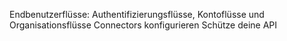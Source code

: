 <Url href="/end-user-flows"> Endbenutzerflüsse: Authentifizierungsflüsse, Kontoflüsse und Organisationsflüsse </Url>
<Url href="/connectors"> Connectors konfigurieren </Url>
<Url href="/authorization/api-resources/protect-your-api"> Schütze deine API </Url>
